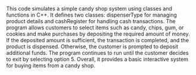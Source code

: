 

This code simulates a simple candy shop system using classes and functions in C++. It defines two classes: dispenserType for managing product details and cashRegister for handling cash transactions. The program allows customers to select items such as candy, chips, gum, or cookies and make purchases by depositing the required amount of money. If the deposited amount is sufficient, the transaction is completed, and the product is dispensed. Otherwise, the customer is prompted to deposit additional funds. The program continues to run until the customer decides to exit by selecting option 5. Overall, it provides a basic interactive system for buying items from a candy shop.
